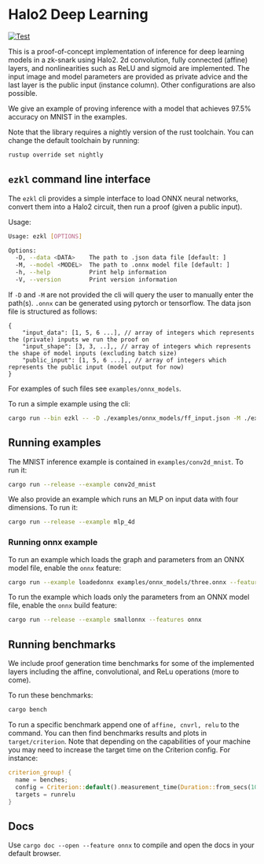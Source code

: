 # Halo2 Deep Learning

[![Test](https://github.com/jasonmorton/halo2deeplearning/workflows/Rust/badge.svg)](https://github.com/jasonmorton/halo2deeplearning/actions?query=workflow%3ARust)

This is a proof-of-concept implementation of inference for deep learning models in a zk-snark using Halo2. 2d convolution, fully connected (affine) layers, and nonlinearities such as ReLU and sigmoid are implemented.  The input image and model parameters are provided as private advice and the last layer is the public input (instance column). Other configurations are also possible.

We give an example of proving inference with a model that achieves 97.5% accuracy on MNIST in the examples.


Note that the library requires a nightly version of the rust toolchain. You can change the default toolchain by running:
```bash
rustup override set nightly         
```

## `ezkl` command line interface

The `ezkl` cli provides a simple interface to load ONNX neural networks, convert them into a Halo2 circuit, then run a proof (given a public input).

Usage:

```bash
Usage: ezkl [OPTIONS]

Options:
  -D, --data <DATA>    The path to .json data file [default: ]
  -M, --model <MODEL>  The path to .onnx model file [default: ]
  -h, --help           Print help information
  -V, --version        Print version information
```
If `-D` and `-M` are not provided the cli will query the user to manually enter the path(s). `.onnx` can be generated using pytorch or tensorflow. The data json file is structured as follows:

```
{
    "input_data": [1, 5, 6 ...], // array of integers which represents the (private) inputs we run the proof on
    "input_shape": [3, 3, ..],, // array of integers which represents the shape of model inputs (excluding batch size)
    "public_input": [1, 5, 6 ...],, // array of integers which represents the public input (model output for now)
}
```
For examples of such files see `examples/onnx_models`.

To run a simple example using the cli:
```bash
cargo run --bin ezkl -- -D ./examples/onnx_models/ff_input.json -M ./examples/onnx_models/ff.onnx
```


## Running examples

The MNIST inference example is contained in `examples/conv2d_mnist`. To run it:
```bash
cargo run --release --example conv2d_mnist
```
We also provide an example which runs an MLP on input data with four dimensions. To run it:
```bash
cargo run --release --example mlp_4d
```

### Running onnx example

To run an example which loads the graph and parameters from an ONNX model file, enable the `onnx` feature:
```bash
cargo run --example loadedonnx examples/onnx_models/three.onnx --features onnx
```

To run the example which loads only the parameters from an ONNX model file, enable the `onnx` build feature:

```bash
cargo run --release --example smallonnx --features onnx
```

## Running benchmarks

We include proof generation time benchmarks for some of the implemented layers including the affine, convolutional, and ReLu operations (more to come).

To run these benchmarks:
```bash
cargo bench
```

To run a specific benchmark append one of `affine, cnvrl, relu` to the command. You can then find benchmarks results and plots in `target/criterion`. Note that depending on the capabilities of your machine you may need to increase the target time on the Criterion config. For instance:

```rust
criterion_group! {
  name = benches;
  config = Criterion::default().measurement_time(Duration::from_secs(10));
  targets = runrelu
}
```

## Docs

Use `cargo doc --open --feature onnx` to compile and open the docs in your default browser.
